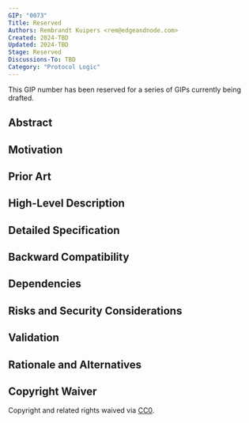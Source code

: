 ```yaml
---
GIP: "0073"
Title: Reserved
Authors: Rembrandt Kuipers <rem@edgeandnode.com>
Created: 2024-TBD
Updated: 2024-TBD
Stage: Reserved
Discussions-To: TBD
Category: "Protocol Logic"
---
```


This GIP number has been reserved for a series of GIPs currently being drafted.

## Abstract

## Motivation

## Prior Art

## High-Level Description

## Detailed Specification

## Backward Compatibility

## Dependencies

## Risks and Security Considerations

## Validation

## Rationale and Alternatives

## Copyright Waiver

Copyright and related rights waived via [CC0](https://creativecommons.org/publicdomain/zero/1.0/).
